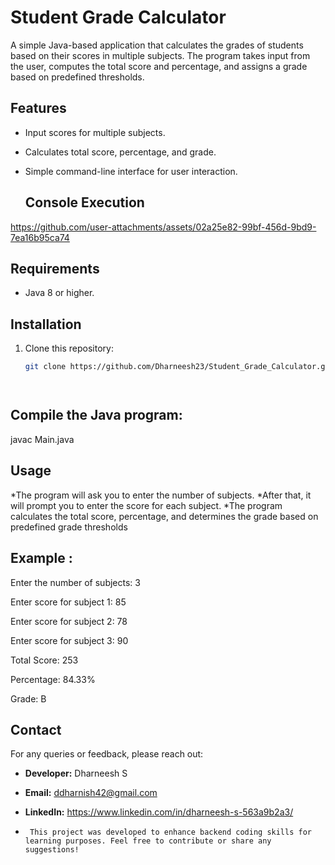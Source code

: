 # Student Grade Calculator

A simple Java-based application that calculates the grades of students based on their scores in multiple subjects. The program takes input from the user, computes the total score and percentage, and assigns a grade based on predefined thresholds.

## Features

- Input scores for multiple subjects.
- Calculates total score, percentage, and grade.
- Simple command-line interface for user interaction.

  ## Console Execution


https://github.com/user-attachments/assets/02a25e82-99bf-456d-9bd9-7ea16b95ca74


  

## Requirements

- Java 8 or higher.

## Installation

1. Clone this repository:
   ```bash
   git clone https://github.com/Dharneesh23/Student_Grade_Calculator.git
   


   
## Compile the Java program:
   javac Main.java

## Usage

*The program will ask you to enter the number of subjects.
*After that, it will prompt you to enter the score for each subject.
*The program calculates the total score, percentage, and determines the grade based on predefined grade thresholds

## Example :

Enter the number of subjects: 3

Enter score for subject 1: 85

Enter score for subject 2: 78

Enter score for subject 3: 90

Total Score: 253

Percentage: 84.33%

Grade: B

## Contact

For any queries or feedback, please reach out:

- **Developer:** Dharneesh S
- **Email:** ddharnish42@gmail.com
- **LinkedIn:** https://www.linkedin.com/in/dharneesh-s-563a9b2a3/

-      This project was developed to enhance backend coding skills for learning purposes. Feel free to contribute or share any suggestions!

